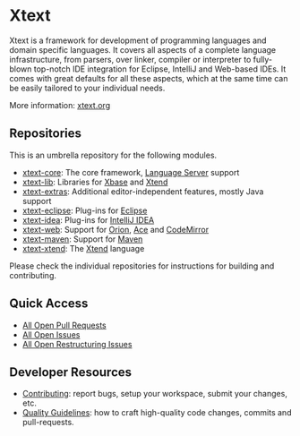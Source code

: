 # Xtext

Xtext is a framework for development of programming languages and domain specific languages. It covers all aspects of a complete language infrastructure, from parsers, over linker, compiler or interpreter to fully-blown top-notch IDE integration for Eclipse, IntelliJ and Web-based IDEs. It comes with great defaults for all these aspects, which at the same time can be easily tailored to your individual needs.

More information: [xtext.org](http://xtext.org)

## Repositories

This is an umbrella repository for the following modules.
- [xtext-core](https://github.com/eclipse/xtext-core): The core framework, [Language Server](https://github.com/Microsoft/vscode-languageserver-protocol) support
- [xtext-lib](https://github.com/eclipse/xtext-lib): Libraries for [Xbase](https://www.eclipse.org/Xtext/documentation/305_xbase.html) and [Xtend](http://www.xtend-lang.org)
- [xtext-extras](https://github.com/eclipse/xtext-extras): Additional editor-independent features, mostly Java support
- [xtext-eclipse](https://github.com/eclipse/xtext-eclipse): Plug-ins for [Eclipse](http://eclipse.org)
- [xtext-idea](https://github.com/eclipse/xtext-idea): Plug-ins for [IntelliJ IDEA](https://www.jetbrains.com/idea/)
- [xtext-web](https://github.com/eclipse/xtext-web): Support for [Orion](http://eclipse.org/orion/), [Ace](http://ace.c9.io) and [CodeMirror](https://codemirror.net)
- [xtext-maven](https://github.com/eclipse/xtext-maven): Support for [Maven](https://maven.apache.org)
- [xtext-xtend](https://github.com/eclipse/xtext-xtend): The [Xtend](http://www.xtend-lang.org) language

Please check the individual repositories for instructions for building and contributing.

## Quick Access
- [All Open Pull Requests](https://github.com/search?utf8=✓&q=is%3Aissue+is%3Apr+is%3Aopen+repo%3Aeclipse%2Fxtext+repo%3Aeclipse%2Fxtext-core+repo%3Aeclipse%2Fxtext-lib+repo%3Aeclipse%2Fxtext-extras+repo%3Aeclipse%2Fxtext-eclipse+repo%3Aeclipse%2Fxtext-idea+repo%3Aeclipse%2Fxtext-web+repo%3Aeclipse%2Fxtext-maven+repo%3Aeclipse%2Fxtext-xtend&type=Issues&ref=searchresults)
- [All Open Issues](https://github.com/search?utf8=✓&q=is%3Aissue+is%3Aissue+is%3Aopen+repo%3Aeclipse%2Fxtext+repo%3Aeclipse%2Fxtext-core+repo%3Aeclipse%2Fxtext-lib+repo%3Aeclipse%2Fxtext-extras+repo%3Aeclipse%2Fxtext-eclipse+repo%3Aeclipse%2Fxtext-idea+repo%3Aeclipse%2Fxtext-web+repo%3Aeclipse%2Fxtext-maven+repo%3Aeclipse%2Fxtext-xtend&type=Issues&ref=searchresults)
- [All Open Restructuring Issues](https://github.com/search?utf8=✓&q=is%3Aissue+is%3Aissue+label%3Arestructuring+is%3Aopen+repo%3Aeclipse%2Fxtext+repo%3Aeclipse%2Fxtext-core+repo%3Aeclipse%2Fxtext-lib+repo%3Aeclipse%2Fxtext-extras+repo%3Aeclipse%2Fxtext-eclipse+repo%3Aeclipse%2Fxtext-idea+repo%3Aeclipse%2Fxtext-web+repo%3Aeclipse%2Fxtext-maven+repo%3Aeclipse%2Fxtext-xtend&type=Issues&ref=searchresults)

## Developer Resources

 - [Contributing](https://github.com/eclipse/xtext/blob/master/CONTRIBUTING.md): report bugs, setup your workspace, submit your changes, etc.
 - [Quality Guidelines](https://github.com/eclipse/xtext/blob/master/QUALITY_GUIDELINES.md): how to craft high-quality code changes, commits and pull-requests.
